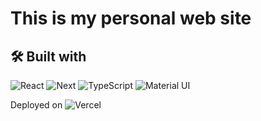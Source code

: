 # This is my personal web site

## 🛠️ Built with

![React](https://img.shields.io/badge/-React-61DAFB?logo=react&logoColor=white&style=for-the-badge)
![Next](https://img.shields.io/badge/-Next-000000?logo=next.js&logoColor=white&style=for-the-badge)
![TypeScript](https://img.shields.io/badge/-TypeScript-007ACC?logo=typescript&logoColor=white&style=for-the-badge)
![Material UI](https://img.shields.io/badge/-Material%20UI-0081CB?logo=material-ui&logoColor=white&style=for-the-badge)

Deployed on ![Vercel](https://img.shields.io/badge/-Vercel-000000?logo=vercel&logoColor=white&style=for-the-badge)
